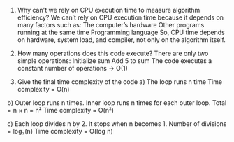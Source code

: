 1) Why can't we rely on CPU execution time to measure algorithm efficiency?
We can’t rely on CPU execution time because it depends on many factors such as:
The computer’s hardware
Other programs running at the same time
Programming language
So, CPU time depends on hardware, system load, and compiler, not only on the algorithm itself.

2. How many operations does this code execute?
There are only two simple operations:
Initialize sum
Add 5 to sum
The code executes a constant number of operations → O(1)

3. Give the final time complexity of the code
a)
The loop runs n time
Time complexity = O(n)

b)
Outer loop runs n times.
Inner loop runs n times for each outer loop.
Total = n × n = n²
Time complexity = O(n²)

c)
Each loop divides n by 2.
It stops when n becomes 1.
Number of divisions = log₂(n)
Time complexity = O(log n)
